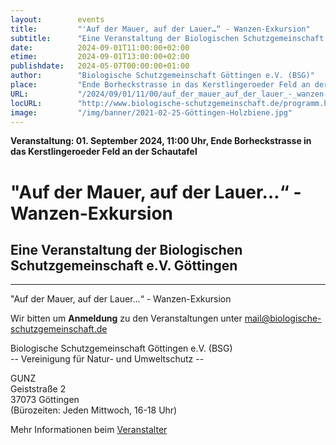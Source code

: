```yaml
---
layout:        events
title:         "'Auf der Mauer, auf der Lauer…“ - Wanzen-Exkursion"
subtitle:      "Eine Veranstaltung der Biologischen Schutzgemeinschaft e.V. Göttingen"
date:          2024-09-01T11:00:00+02:00
etime:         2024-09-01T13:00:00+02:00
publishdate:   2024-05-07T00:00:00+01:00
author:        "Biologische Schutzgemeinschaft Göttingen e.V. (BSG)"
place:         "Ende Borheckstrasse in das Kerstlingeroeder Feld an der Schautafel"
URL:           "/2024/09/01/11/00/auf_der_mauer_auf_der_lauer_-_wanzen-exkursion"
locURL:        "http://www.biologische-schutzgemeinschaft.de/programm.html"
image:         "/img/banner/2021-02-25-Göttingen-Holzbiene.jpg"
---
```


**Veranstaltung: 01. September 2024, 11:00 Uhr, Ende Borheckstrasse in das Kerstlingeroeder Feld an der Schautafel**

"Auf der Mauer, auf der Lauer…“ - Wanzen-Exkursion
===========

Eine Veranstaltung der Biologischen Schutzgemeinschaft e.V. Göttingen
-----------

-------------

"Auf der Mauer, auf der Lauer…“ - Wanzen-Exkursion


Wir bitten um **Anmeldung** zu den Veranstaltungen unter mail@biologische-schutzgemeinschaft.de

Biologische Schutzgemeinschaft Göttingen e.V. (BSG)  
-- Vereinigung für Natur- und Umweltschutz --  

GUNZ  
Geiststraße 2  
37073 Göttingen  
(Bürozeiten: Jeden Mittwoch, 16-18 Uhr)


Mehr Informationen beim [Veranstalter](http://www.biologische-schutzgemeinschaft.de/programm.html)
